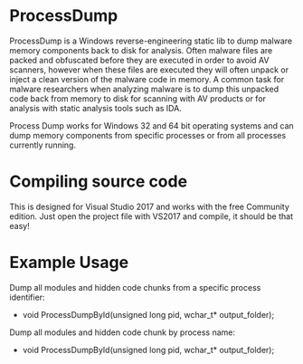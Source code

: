 # ProcessDump
ProcessDump is a Windows reverse-engineering static lib to dump malware memory components back to disk for analysis. Often malware files are packed and obfuscated before they are executed in order to avoid AV scanners, however when these files are executed they will often unpack or inject a clean version of the malware code in memory. A common task for malware researchers when analyzing malware is to dump this unpacked code back from memory to disk for scanning with AV products or for analysis with static analysis tools such as IDA.

Process Dump works for Windows 32 and 64 bit operating systems and can dump memory components from specific processes or from all processes currently running. 

# Compiling source code
This is designed for Visual Studio 2017 and works with the free Community edition. Just open the project file with VS2017 and compile, it should be that easy!

# Example Usage

Dump all modules and hidden code chunks from a specific process identifier:
* void ProcessDumpById(unsigned long pid, wchar_t* output_folder);

Dump all modules and hidden code chunk by process name:
* void ProcessDumpById(unsigned long pid, wchar_t* output_folder);
